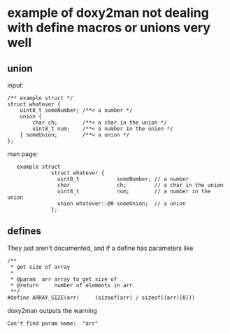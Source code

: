 # example of doxy2man not dealing with define macros or unions very well

## union
input:
```
/** example struct */
struct whatever {
    uint8_t someNumber; /**< a number */
    union {
        char ch;        /**< a char in the union */
        uint8_t num;    /**< a number in the union */
    } someUnion;        /**< a union */
};
```
man page:
```
   example struct
              struct whatever {
                uint8_t            someNumber; // a number
                char               ch;         // a char in the union
                uint8_t            num;        // a number in the union
                union whatever::@0 someUnion;  // a union
              };
```

## defines
They just aren't documented, and if a define has parameters like
```
/**
 * get size of array
 *
 * @param  arr array to get size of
 * @return     number of elements in arr
 **/
#define ARRAY_SIZE(arr)     (sizeof(arr) / sizeof((arr)[0]))
```

doxy2man outputs the warning
```
Can't find param name:  "arr"
```
